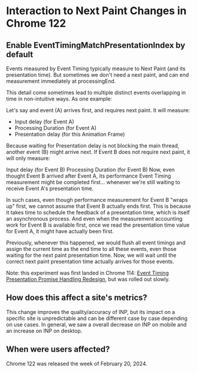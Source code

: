 # Interaction to Next Paint Changes in Chrome 122

## Enable EventTimingMatchPresentationIndex by default

Events measured by Event Timing typically measure to Next Paint (and its
presentation time). But sometimes we don't need a next paint, and can end
measurement immediately at processingEnd.

This detail come sometimes lead to multiple distinct events overlapping in time
in non-intuitive ways. As one example:

Let's say and event (A) arrives first, and requires next paint. It will
measure:

* Input delay (for Event A)
* Processing Duration (for Event A)
* Presentation delay (for this Animation Frame)

Because waiting for Presentation delay is not blocking the main thread, another
event (B) might arrive next. If Event B does not require next paint, it will
only measure:

Input delay (for Event B)
Processing Duration (for Event B)
Now, even thought Event B arrived after Event A, its performance Event Timing
measurement might be completed first... whenever we're still waiting to receive
Event A's presentation time.

In such cases, even though performance measurement for Event B "wraps up"
first, we cannot assume that Event B actually ends first. This is because it
takes time to schedule the feedback of a presentation time, which is itself an
asynchronous process. And even when the measurement accounting work for Event B
is available first, once we read the presentation time value for Event A, it
might have actually been first.

Previously, whenever this happened, we would flush all event timings and assign
the current time as the end time to all these events, even those waiting for
the next paint presentation time. Now, we will wait until the correct next
paint presentation time actually arrives for those events.

Note: this experiment was first landed in Chrome 114: [Event Timing Presentation Promise Handling Redesign](https://chromium.googlesource.com/chromium/src/+/ce150839f2930a7d59b3850ca8e7d02210101f08),
but was rolled out slowly.

## How does this affect a site's metrics?

This change improves the quality/accuracy of INP, but its impact on a specific
site is unpredictable and can be different case by case depending on use cases.
In general, we saw a overall decrease on INP on mobile and an increase on INP
on desktop.

## When were users affected?

Chrome 122 was released the week of February 20, 2024.
